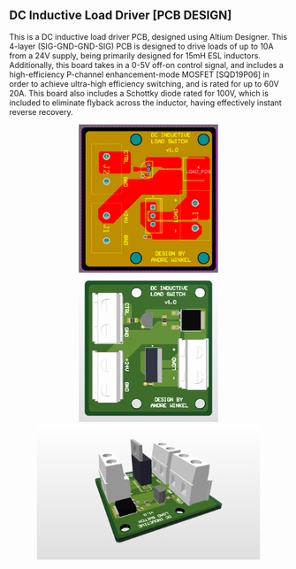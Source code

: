 ## DC Inductive Load Driver [PCB DESIGN]
This is a DC inductive load driver PCB, designed using Altium Designer. This 4-layer (SIG-GND-GND-SIG) PCB is designed to drive loads of up to 10A from a 24V supply, being primarily designed for 15mH ESL inductors. Additionally, this board takes in a 0-5V off-on control signal, and includes a high-efficiency P-channel enhancement-mode MOSFET [SQD19P06] in order to achieve ultra-high efficiency switching, and is rated for up to 60V 20A. This board also includes a Schottky diode rated for 100V, which is included to eliminate flyback across the inductor, having effectively instant reverse recovery. 
<p align="center">
  <img width="50%" src="PCB3.png">
  <img width="50%" src="PCB1.png">
  <img width="80%" src="PCB2.png">
</p>
